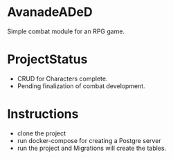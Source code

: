 # AvanadeADeD
Simple combat module for an RPG game.

# ProjectStatus

- CRUD for Characters complete.
- Pending finalization of combat development.

# Instructions

- clone the project
- run docker-compose for creating a Postgre server
- run the project and Migrations will create the tables.
